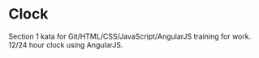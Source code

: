 # Clock
Section 1 kata for Git/HTML/CSS/JavaScript/AngularJS training for work.
12/24 hour clock using AngularJS.
